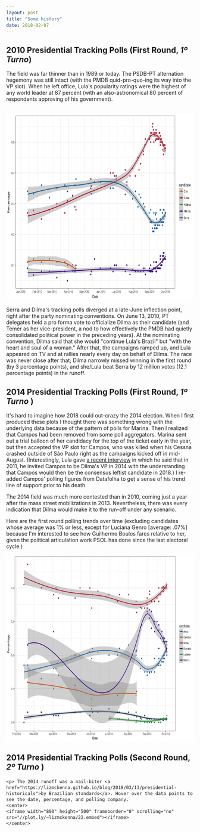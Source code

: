 ```yaml
---
layout: post
title: "Some history"
date: 2018-02-07
---
```


<h2> 2010 Presidential Tracking Polls (First Round, <i>1º Turno</i>)</h2>
<p>The field was far thinner than in 1989 or today. The PSDB-PT alternation hegemony was still intact (with the PMDB quid-pro-quo-ing its way into the VP slot). When he left office, Lula's popularity ratings were the highest of any world leader at 87 percent (with an also-astronomical 80 percent of respondents approving of his government).</p>
<br>
<center>
<img src="/images/10_tracking_polls.png" alt="HTML5 Icon" style="width:800px;height:500px;">
	</center>
<p>Serra and Dilma's tracking polls diverged at a late-June inflection point, right after the party nominating conventions. On June 13, 2010, PT delegates held a pro forma vote to officialize Dilma as their candidate (and Temer as her vice-president, a nod to how effectively the PMDB had quietly consolidated political power in the preceding years). At the nominating convention, Dilma said that she would "continue Lula's Brazil" but "with the heart and soul of a woman." After that, the campaigns ramped up, and Lula appeared on TV and at rallies nearly every day on behalf of Dilma. The race was never close after that; Dilma narrowly missed winning in the first round (by 3 percentage points), and she/Lula beat Serra by 12 million votes (12.1 percentage points) in the runoff.</p>
	<p></p>
	<h2> 2014 Presidential Tracking Polls (First Round, <i> 1º Turno </i>)</h2>
	
<p>It's hard to imagine how 2018 could out-crazy the 2014 election. When I first produced these plots I thought there was something wrong with the underlying data because of the pattern of polls for Marina. Then I realized that Campos had been removed from some poll aggregators. Marina sent out a trial balloon of her candidacy for the top of the ticket early in the year, but then accepted the VP slot for Campos, who was killed when his Cessna crashed outside of São Paulo right as the campaigns kicked off in mid-August. (Interestingly, Lula gave <a href="https://www.brasil247.com/pt/247/pernambuco247/344633/Lula-hoje-poder%C3%ADamos-estar-discutindo-a-elei%C3%A7%C3%A3o-de-Eduardo-Campos.htm">a recent interview</a> in which he said that in 2011, he invited Campos to be Dilma's VP in 2014 with the understanding that Campos would then be the consensus leftist candidate in 2018.) I re-added Campos' polling figures from Datafolha to get a sense of his trend line of support prior to his death.</p>
	
<p> The 2014 field was much more contested than in 2010, coming just a year after the mass street mobilizations in 2013. Nevertheless, there was every indication that Dilma would make it to the run-off under any scenario.</p>
<p> Here are the first round polling trends over time (excluding candidates whose average was 1% or less, except for Luciana Genro [average: .07%] because I'm interested to see how Guilherme Boulos fares relative to her, given the political articulation work PSOL has done since the last electoral cycle.)</p>
<center>
<img src="/images/14_tracking_polls.png" alt="HTML5 Icon" style="width:800px;height:500px;">
</center>
	<h2> 2014 Presidential Tracking Polls (Second Round, <i> 2º Turno </i>)</h2>
	
	<p> The 2014 runoff was a nail-biter <a href="https://lizmckenna.github.io/blog/2018/03/13/presidential-historicals">by Brazilian standards</a>. Hover over the data points to see the date, percentage, and polling company.
	<center>
	<iframe width="800" height="500" frameborder="0" scrolling="no" src="//plot.ly/~lizmckenna/22.embed"></iframe>
	</center>
	
</div><!-- /.blurb -->
